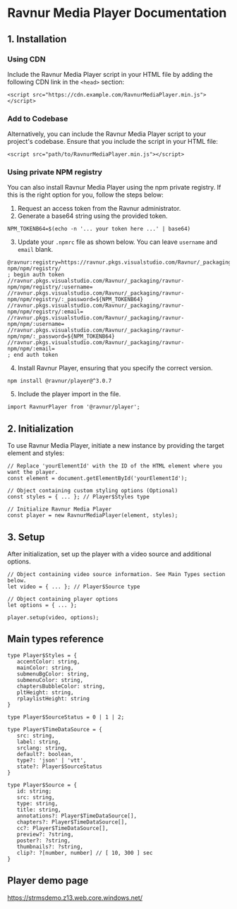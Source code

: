 # Ravnur Media Player Documentation

## 1. Installation

### Using CDN

Include the Ravnur Media Player script in your HTML file by adding the following CDN link in the `<head>` section:

```
<script src="https://cdn.example.com/RavnurMediaPlayer.min.js"></script>
```

### Add to Codebase

Alternatively, you can include the Ravnur Media Player script to your project's codebase. Ensure that you include the script in your HTML file:

```
<script src="path/to/RavnurMediaPlayer.min.js"></script>
```

### Using private NPM registry

You can also install Ravnur Media Player using the npm private registry. If this is the right option for you, follow the steps below:

1. Request an access token from the Ravnur administrator.
2. Generate a base64 string using the provided token.

```
NPM_TOKENB64=$(echo -n '... your token here ...' | base64)
```

3. Update your `.npmrc` file as shown below. You can leave `username` and `email` blank.

```
@ravnur:registry=https://ravnur.pkgs.visualstudio.com/Ravnur/_packaging/ravnur-npm/npm/registry/         
; begin auth token
//ravnur.pkgs.visualstudio.com/Ravnur/_packaging/ravnur-npm/npm/registry/:username=
//ravnur.pkgs.visualstudio.com/Ravnur/_packaging/ravnur-npm/npm/registry/:_password=${NPM_TOKENB64}
//ravnur.pkgs.visualstudio.com/Ravnur/_packaging/ravnur-npm/npm/registry/:email=
//ravnur.pkgs.visualstudio.com/Ravnur/_packaging/ravnur-npm/npm/:username=
//ravnur.pkgs.visualstudio.com/Ravnur/_packaging/ravnur-npm/npm/:_password=${NPM_TOKENB64}
//ravnur.pkgs.visualstudio.com/Ravnur/_packaging/ravnur-npm/npm/:email=
; end auth token
```
4. Install Ravnur Player, ensuring that you specify the correct version.

```
npm install @ravnur/player@^3.0.7
```

5. Include the player import in the file.

```
import RavnurPlayer from '@ravnur/player';
```


## 2. Initialization

To use Ravnur Media Player, initiate a new instance by providing the target element and styles:

```
// Replace 'yourElementId' with the ID of the HTML element where you want the player.
const element = document.getElementById('yourElementId');

// Object containing custom styling options (Optional)
const styles = { ... }; // Player$Styles type

// Initialize Ravnur Media Player
const player = new RavnurMediaPlayer(element, styles);
```

## 3. Setup

After initialization, set up the player with a video source and additional options.

```
// Object containing video source information. See Main Types section below.
let video = { ... }; // Player$Source type

// Object containing player options
let options = { ... };

player.setup(video, options); 
```

## Main types reference

```
type Player$Styles = {
   accentColor: string,
   mainColor: string,
   submenuBgColor: string,
   submenuColor: string,
   chaptersBubbleColor: string,
   pltHeight: string,
   rplaylistHeight: string
}

type Player$SourceStatus = 0 | 1 | 2;

type Player$TimeDataSource = {
   src: string,
   label: string,
   srclang: string,
   default?: boolean,
   type?: 'json' | 'vtt',
   state?: Player$SourceStatus
}

type Player$Source = {
   id: string;
   src: string,
   type: string,
   title: string,
   annotations?: Player$TimeDataSource[],
   chapters?: Player$TimeDataSource[],
   cc?: Player$TimeDataSource[],
   preview?: ?string,
   poster?: ?string,
   thumbnails?: ?string,
   clip?: ?[number, number] // [ 10, 300 ] sec
}
```

## Player demo page

https://strmsdemo.z13.web.core.windows.net/
